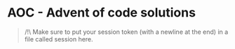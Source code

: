 # AOC - Advent of code solutions

> /!\ Make sure to put your session token (with a newline at the end) in a file called session here.
